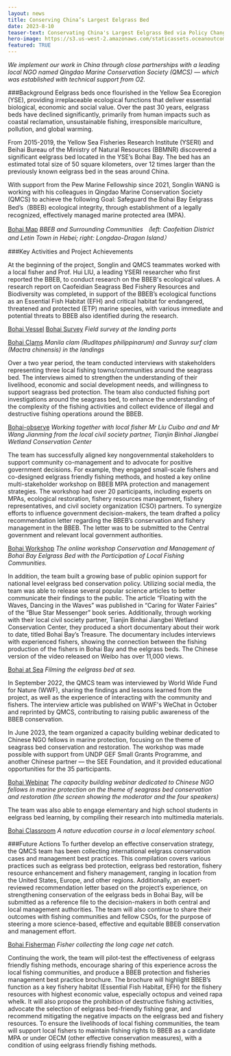 ```yaml
---
layout: news
title: Conserving China’s Largest Eelgrass Bed
date: 2023-8-10
teaser-text: Conservating China's Largest Eelgrass Bed via Policy Change and Small-Scale Fishing Communities Co-Management
hero-image: https://s3.us-west-2.amazonaws.com/staticassets.oceanoutcomes.org/news+and+analysis/hero+images/conservation-international-wildlife-conservation-society-ocean-outcomes-partnership-for-small-scale-fisheries-hero.png
featured: TRUE
---
```

*We implement our work in China through close partnerships with a leading local NGO named Qingdao Marine Conservation Society (QMCS) — which was established with technical support from O2.*

###Background
Eelgrass beds once flourished in the Yellow Sea Ecoregion (YSE), providing irreplaceable ecological functions that deliver essential biological, economic and social value. Over the past 30 years, eelgrass beds have declined significantly, primarily from human impacts such as coastal reclamation, unsustainable fishing, irresponsible mariculture, pollution, and global warming. 

From 2015-2019, the Yellow Sea Fisheries Research Institute (YSERI) and Beihai Bureau of the Ministry of Natural Resources (BBMNR) discovered a significant eelgrass bed located in the YSE’s Bohai Bay. The bed has an estimated total size of 50 square kilometers, over 12 times larger than the previously known eelgrass bed in the seas around China. 

With support from the Pew Marine Fellowship since 2021, Songlin WANG is working with his colleagues in Qingdao Marine Conservation Society (QMCS) to achieve the following Goal: Safeguard the Bohai Bay Eelgrass Bed’s（BBEB) ecological integrity, through establishment of a legally recognized, effectively managed marine protected area (MPA). 

[Bohai Map](https://s3.us-west-2.amazonaws.com/staticassets.oceanoutcomes.org/news+and+analysis/Bohai+Map.png)
*BBEB and Surrounding Communities （left: Caofeitian District and Letin Town in Hebei; right: Longdao-Dragon Island）*

###Key Activities and Project Achievements

At the beginning of the project, Songlin and QMCS teammates worked with a local fisher and Prof. Hui LIU, a leading YSERI researcher who first reported the BBEB, to conduct research on the BBEB's ecological values. A research report on Caofeidian Seagrass Bed Fishery Resources and Biodiversity was completed, in support of the BBEB’s ecological functions as an Essential Fish Habitat (EFH) and critical habitat for endangered, threatened and protected (ETP) marine species, with various immediate and potential threats to BBEB also identified during the research. 

[Bohai Vessel](https://s3.us-west-2.amazonaws.com/staticassets.oceanoutcomes.org/news+and+analysis/Bohai+Vessel.png)
[Bohai Survey](https://s3.us-west-2.amazonaws.com/staticassets.oceanoutcomes.org/news+and+analysis/Bohai+Survey.png) 
*Field survey at the landing ports*

[Bohai Clams](https://s3.us-west-2.amazonaws.com/staticassets.oceanoutcomes.org/news+and+analysis/Bohai+Clams.png)
*Manila clam (Ruditapes philippinarum) and Sunray surf clam (Mactra chinensis) in the landings*

Over a two year period, the team conducted interviews with stakeholders representing three local fishing towns/communities around the seagrass bed. The interviews aimed to strengthen the understanding of their livelihood, economic and social development needs, and willingness to support seagrass bed protection. The team also conducted fishing port investigations around the seagrass bed, to enhance the understanding of the complexity of the fishing activities and collect evidence of illegal and destructive fishing operations around the BBEB. 

[Bohai-observe](https://s3.us-west-2.amazonaws.com/staticassets.oceanoutcomes.org/news+and+analysis/Bohai-observe.png) 
*Working together with local fisher Mr Liu Cuibo and and Mr Wang Jianming from the local civil society partner, Tianjin Binhai Jiangbei Wetland Conservation Center* 

The team has successfully aligned key nongovernmental stakeholders to support community co-management and to advocate for positive government decisions. For example, they engaged small-scale fishers and co-designed eelgrass friendly fishing methods, and hosted a key online multi-stakeholder workshop on BBEB MPA protection and management strategies. The workshop had over 20 participants, including experts on MPAs, ecological restoration, fishery resources management, fishery representatives, and civil society organization (CSO) partners. To synergize efforts to influence government decision-makers, the team drafted a policy recommendation letter regarding the BBEB’s conservation and fishery management in the BBEB. The letter was to be submitted to the Central government and relevant local government authorities.

[Bohai Workshop](https://s3.us-west-2.amazonaws.com/staticassets.oceanoutcomes.org/news+and+analysis/Bohai+Workshop.png)
*The online workshop Conservation and Management of Bohai Bay Eelgrass Bed with the Participation of Local Fishing Communities.*

In addition, the team built a growing base of public opinion support for national level eelgrass bed conservation policy. Utilizing social media, the team was able to release several popular science articles to better communicate their findings to the public. The article “Floating with the Waves, Dancing in the Waves” was published in “Caring for Water Fairies” of the “Blue Star Messenger” book series. Additionally, through working with their local civil society partner, Tianjin Binhai Jiangbei Wetland Conservation Center, they produced a short documentary about their work to date, titled Bohai Bay’s Treasure. The documentary includes interviews with experienced fishers, showing the connection between the fishing production of the fishers in Bohai Bay and the eelgrass beds. The Chinese version of the video released on Weibo has over 11,000 views. 

[Bohai at Sea](https://s3.us-west-2.amazonaws.com/staticassets.oceanoutcomes.org/news+and+analysis/Bohai+at+Sea.png)
*Filming the eelgrass bed at sea.*

In September 2022, the QMCS team was interviewed by World Wide Fund for Nature (WWF), sharing the findings and lessons learned from the project, as well as the experience of interacting with the community and fishers. The interview article was published on WWF's WeChat in October and reprinted by QMCS, contributing to raising public awareness of the BBEB conservation.

In June 2023, the team organized a capacity building webinar dedicated to Chinese NGO fellows in marine protection, focusing on the theme of seagrass bed conservation and restoration. The workshop was made possible with support from UNDP GEF Small Grants Programme, and another Chinese partner — the SEE Foundation, and it provided educational opportunities for the 35 participants.

[Bohai Webinar](https://s3.us-west-2.amazonaws.com/staticassets.oceanoutcomes.org/news+and+analysis/Bohai+Webinar.png)
*The capacity building webinar dedicated to Chinese NGO fellows in marine protection on the theme of seagrass bed conservation and restoration (the screen showing the moderator and the four speakers)*

The team was also able to engage elementary and high school students in eelgrass bed learning, by compiling their research into multimedia materials. 

[Bohai Classroom](https://s3.us-west-2.amazonaws.com/staticassets.oceanoutcomes.org/news+and+analysis/Bohai+Classroom.png)
*A nature education course in a local elementary school.* 

###Future Actions
To further develop an effective conservation strategy, the QMCS team has been collecting international eelgrass conservation cases and management best practices. This compilation covers various practices such as eelgrass bed protection, eelgrass bed restoration, fishery resource enhancement and fishery management, ranging in location from  the United States, Europe, and other regions. Additionally, an expert-reviewed recommendation letter based on the project’s experience, on strengthening conservation of the eelgrass beds in Bohai Bay, will be submitted as a reference file to the decision-makers in both central and local management authorities. The team will also continue to share their outcomes with fishing communities and fellow CSOs, for the purpose of steering a more science-based, effective and equitable BBEB conservation and management effort.

[Bohai Fisherman](https://s3.us-west-2.amazonaws.com/staticassets.oceanoutcomes.org/news+and+analysis/Bohai+Fisherman.png)
*Fisher collecting the long cage net catch.*

Continuing the work, the team will pilot-test the effectiveness of eelgrass friendly fishing methods, encourage sharing of this experience across the local fishing communities, and produce a BBEB protection and fisheries management best practice brochure. The brochure will highlight BBEB’s function as a key fishery habitat (Essential Fish Habitat, EFH) for the fishery resources with highest economic value, especially octopus and veined rapa whelk. It will also propose the prohibition of destructive fishing activities, advocate the selection of eelgrass bed-friendly fishing gear, and recommend mitigating the negative impacts on the eelgrass bed and fishery resources. To ensure the livelihoods of local fishing communities, the team will support local fishers to maintain fishing rights to BBEB as a candidate MPA or under OECM (other effective conservation measures), with a condition of using eelgrass friendly fishing methods.
